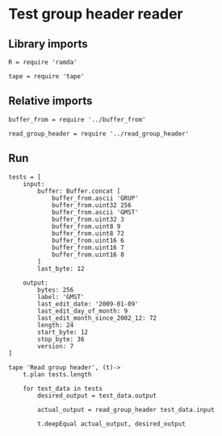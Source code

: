 # Test group header reader

## Library imports

	R = require 'ramda'

	tape = require 'tape'


## Relative imports

	buffer_from = require '../buffer_from'

	read_group_header = require '../read_group_header'


## Run

	tests = [
		input:
			buffer: Buffer.concat [
				buffer_from.ascii 'GRUP'
				buffer_from.uint32 256
				buffer_from.ascii 'GMST'
				buffer_from.uint32 3
				buffer_from.uint8 9
				buffer_from.uint8 72
				buffer_from.uint16 6
				buffer_from.uint16 7
				buffer_from.uint16 8
			]
			last_byte: 12

		output:
			bytes: 256
			label: 'GMST'
			last_edit_date: '2009-01-09'
			last_edit_day_of_month: 9
			last_edit_month_since_2002_12: 72
			length: 24
			start_byte: 12
			stop_byte: 36
			version: 7
	]

	tape 'Read group header', (t)->
		t.plan tests.length

		for test_data in tests
			desired_output = test_data.output

			actual_output = read_group_header test_data.input

			t.deepEqual actual_output, desired_output
